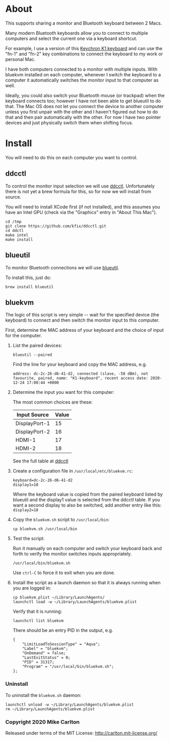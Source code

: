 

# About
This supports sharing a monitor and Bluetooth keyboard between 2 Macs.

Many modern Bluetooth keyboards allow you to connect to multiple computers and select the current one via a keyboard shortcut.

For example, I use a version of this [Keychron K1 keyboard](https://www.keychron.com/products/keychron-k1-wireless-mechanical-keyboard) and can use the "fn-1" and "fn-2" key combinations to connect the keyboard to my work or personal Mac.

I have both computers connected to a monitor with multiple inputs.  With bluekvm installed on each computer, whenever I switch the keyboard to a computer it automatically switches the monitor input to that computer as well.

Ideally, you could also switch your Bluetooth mouse (or trackpad) when the keyboard connects too; however I have not been able to get blueutil to do that.  The Mac OS does not let you connect the device to another computer unless you first unpair with the other and I haven't figured out how to do that and then pair automatically with the other.  For now I have two pointer devices and just physically switch them when shifting focus.

# Install
You will need to do this on each computer you want to control.

## ddcctl
To control the monitor input selection we will use [ddcctl](https://github.com/kfix/ddcctl).  Unfortunately there is not yet a brew formula for this, so for now we will install from source.

You will need to install XCode first (if not installed), and this assumes you have an Intel GPU (check via the "Graphics" entry in "About This Mac").

```
cd /tmp
git clone https://github.com/kfix/ddcctl.git
cd ddctl
make intel
make install
```

## blueutil
To monitor Bluetooth connections we will use [blueutil](https://github.com/toy/blueutil).

To install this, just do:

```
brew install blueutil
```

## bluekvm
The logic of this script is very simple -- wait for the specified device (the keyboard) to connect and then switch the monitor input to this computer.

First, determine the MAC address of your keyboard and the choice of input for the computer.

1. List the paired devices:

    ```
    blueutil --paired
    ```

    Find the line for your keyboard and copy the MAC address, e.g.
    
    ```
    address: dc-2c-26-d6-41-d2, connected (slave, -58 dBm), not favourite, paired, name: "K1-keyboard", recent access date: 2020-12-24 17:00:44 +0000
    ```
    
1. Determine the input you want for this computer:

    The most common choices are these:
    
    | Input Source  | Value |
    | ------------- |-------|
    | DisplayPort-1 | 15    |
    | DisplayPort-2 | 16    |
    | HDMI-1        | 17    |
    | HDMI-2        | 18    |
    
    See the full table at [ddcctl](https://github.com/kfix/ddcctl/blob/master/README.md)
    
1. Create a configuration file in `/usr/local/etc/bluekvm.rc`:

    ```
    keyboard=dc-2c-26-d6-41-d2
    display1=18
    ``` 
    Where the keyboard value is copied from the paired keyboard listed by blueutil and the display1 value is selected from the ddcctl table.  If you want a second display to also be switched, add another entry like this: `display2=18`

1. Copy the `bluekvm.sh` script to `/usr/local/bin`:

    ```
    cp bluekvm.sh /usr/local/bin
    ```

1. Test the script:

    Run it manually on each computer and switch your keyboard back and forth to verify the monitor switches inputs appropriately.

    ```
    /usr/local/bin/bluekvm.sh
    ```
    
    Use `ctrl-C` to force it to exit when you are done.
    
1. Install the script as a launch daemon so that it is always running when you are logged in:
    
    ```
    cp bluekvm.plist ~/Library/LaunchAgents/ 
    launchctl load -w ~/Library/LaunchAgents/bluekvm.plist
    ```
    
    Verify that it is running:
    
    ```
    launchctl list bluekvm
    ```
    
    There should be an entry PID in the output, e.g.
    
    ```
    {
    	"LimitLoadToSessionType" = "Aqua";
    	"Label" = "bluekvm";
    	"OnDemand" = false;
    	"LastExitStatus" = 0;
    	"PID" = 31317;
    	"Program" = "/usr/local/bin/bluekvm.sh";
    };
    ```

### Uninstall

To uninstall the `bluekvm.sh` daemon:

```
launchctl unload -w ~/Library/LaunchAgents/bluekvm.plist
rm ~/Library/LaunchAgents/bluekvm.plist
```



### Copyright 2020 Mike Carlton
Released under terms of the MIT License: http://carlton.mit-license.org/
